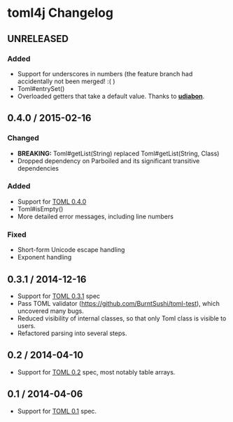 # toml4j Changelog

## UNRELEASED

### Added

* Support for underscores in numbers (the feature branch had accidentally not been merged! :( )
* Toml#entrySet()
* Overloaded getters that take a default value. Thanks to __[udiabon](https://github.com/udiabon)__.

## 0.4.0 / 2015-02-16

### Changed

* __BREAKING:__ Toml#getList(String) replaced Toml#getList(String, Class) 
* Dropped dependency on Parboiled and its significant transitive dependencies

### Added

* Support for [TOML 0.4.0](https://github.com/toml-lang/toml/blob/master/versions/en/toml-v0.4.0.md)
* Toml#isEmpty()
* More detailed error messages, including line numbers

### Fixed

* Short-form Unicode escape handling
* Exponent handling

## 0.3.1 / 2014-12-16
* Support for [TOML 0.3.1](https://github.com/toml-lang/toml/tree/v0.3.1) spec
* Pass TOML validator (https://github.com/BurntSushi/toml-test), which uncovered many bugs.
* Reduced visibility of internal classes, so that only Toml class is visible to users.
* Refactored parsing into several steps.

## 0.2 / 2014-04-10
* Support for [TOML 0.2](https://github.com/toml-lang/toml/tree/v0.2.0) spec, most notably table arrays.

## 0.1 / 2014-04-06
* Support for [TOML 0.1](https://github.com/toml-lang/toml/tree/v0.1.0) spec.
